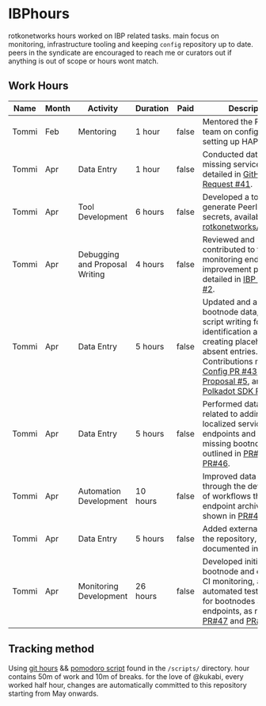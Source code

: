 # IBPhours

rotkonetworks hours worked on IBP related tasks. main focus on monitoring,
infrastructure tooling and keeping `config` repository up to date.
peers in the syndicate are encouraged to reach me or curators out if anything is
out of scope or hours wont match.

## Work Hours

| **Name** | **Month** | **Activity** | **Duration** | **Paid** | **Description** |
|----------|-----------|--------------|--------------|-----------------|----------------|
| Tommi    | Feb       | Mentoring    | 1 hour       | false | Mentored the Polkadot team on configuring and setting up HAProxy. |
| Tommi    | Apr       | Data Entry   | 1 hour       | false | Conducted data entry for missing service data as detailed in [GitHub Pull Request #41](https://github.com/ibp-network/config/pull/41). |
| Tommi    | Apr       | Tool Development | 6 hours   | false | Developed a tool to generate PeerIDs from secrets, available at [rotkonetworks/genpeerid](https://github.com/rotkonetworks/genpeerid). |
| Tommi    | Apr       | Debugging and Proposal Writing | 4 hours | false | Reviewed and contributed to the monitoring endpoint improvement proposal, detailed in [IBP Proposals #2](https://github.com/rotkonetworks/ibp-proposals/blob/master/proposals/2_monitoring_endpoints.md). |
| Tommi    | Apr       | Data Entry   | 5 hours       | false | Updated and audited bootnode data, including script writing for data identification and creating placeholders for absent entries. Contributions made to [Config PR #43](https://github.com/ibp-network/config/pull/43), [IBP Proposal #5](https://github.com/rotkonetworks/ibp-proposals/blob/master/proposals/5_bootnode_audits.md), and [Polkadot SDK PR #4276](https://github.com/paritytech/polkadot-sdk/pull/4276). |
| Tommi    | Apr       | Data Entry   | 5 hours       | false | Performed data entry related to adding localized service endpoints and filling in missing bootnode data as outlined in [PR#45](https://github.com/ibp-network/config/pull/45) and [PR#46](https://github.com/ibp-network/config/pull/46). |
| Tommi    | Apr       | Automation Development | 10 hours | false | Improved data integrity through the development of workflows that test endpoint archives, as shown in [PR#45](https://github.com/ibp-network/config/pull/45). |
| Tommi    | Apr       | Data Entry   | 5 hours       | false | Added external nodes to the repository, documented in [PR#47](https://github.com/ibp-network/config/pull/47). |
| Tommi    | Apr       | Monitoring Development | 26 hours | false | Developed initial code for bootnode and endpoint CI monitoring, and automated test workflows for bootnodes and endpoints, as recorded in [PR#47](https://github.com/ibp-network/config/pull/47) and [PR#48](https://github.com/ibp-network/config/pull/48). |

## Tracking method
Using [git hours](https://github.com/kimmobrunfeldt/git-hours) && [pomodoro script](https://github.com/rotkonetworks/ibphours) found in the
`/scripts/` directory. hour contains 50m of work and 10m of breaks.
for the love of @kukabi, every worked half hour, changes are automatically committed
to this repository starting from May onwards.
